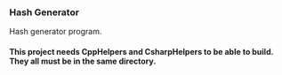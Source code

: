 ### Hash Generator

Hash generator program.

#### This project needs CppHelpers and CsharpHelpers to be able to build. They all must be in the same directory.
